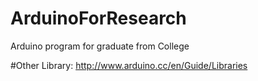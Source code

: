 # ArduinoForResearch
Arduino program for graduate from College

#Other
Library:  http://www.arduino.cc/en/Guide/Libraries

